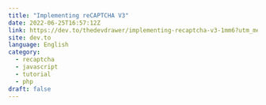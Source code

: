 ```yaml
---
title: "Implementing reCAPTCHA V3"
date: 2022-06-25T16:57:12Z
link: https://dev.to/thedevdrawer/implementing-recaptcha-v3-1mm6?utm_medium=RSS&utm_source=news.12bit.vn
site: dev.to
language: English
category:
  - recaptcha
  - javascript
  - tutorial
  - php
draft: false
---
```

